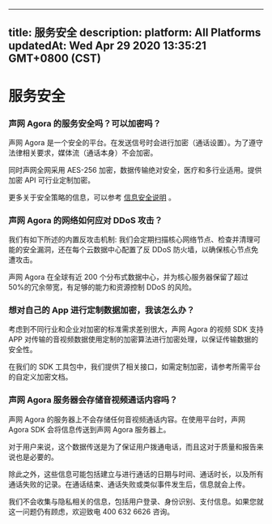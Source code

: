 
---
title: 服务安全
description: 
platform: All Platforms
updatedAt: Wed Apr 29 2020 13:35:21 GMT+0800 (CST)
---
# 服务安全
### 声网 Agora 的服务安全吗？可以加密吗？

声网 Agora 是一个安全的平台。在发送信号时会进行加密（通话设置）。为了遵守法律相关要求，媒体流（通话本身）不会加密。

同时声网全网采用 AES-256 加密，数据传输绝对安全，医疗和多行业适用。提供加密 API 可行业定制加密。

更多关于安全策略的信息，可以参考 [信息安全说明](../../cn/Agora%20Platform/security.md)  。

### 声网 Agora 的网络如何应对 DDoS 攻击？

我们有如下所述的内置反攻击机制: 我们会定期扫描核心网络节点、检查并清理可能的安全漏洞，还在每个云数据中心配置了反 DDoS 防火墙，以确保核心节点免遭攻击。

声网 Agora 在全球有近 200 个分布式数据中心，并为核心服务器保留了超过50%的冗余带宽，有足够的能力和资源控制 DDoS 的风险。

### 想对自己的 App 进行定制数据加密，我该怎么办？

考虑到不同行业和企业对加密的标准需求差别很大，声网 Agora 的视频 SDK 支持 APP 对传输的音视频数据使用定制的加密算法进行加密处理，以保证传输数据的安全性。

在我们的 SDK 工具包中，我们提供了相关接口，如需定制加密，请参考所需平台的自定义加密文档。

### 声网 Agora 服务器会存储音视频通话内容吗？

声网 Agora 的服务器上不会存储任何音视频通话内容。在使用平台时，声网 Agora SDK 会将信息传送到声网 Agora 服务器上。

对于用户来说，这个数据传送是为了保证用户拨通电话，而且这对于质量和报告来说也是必要的。

除此之外，这些信息可能包括建立与进行通话的日期与时间、通话时长，以及所有通话失败的记录。在通话结束、通话失败或类似事件发生后，信息就会上传。

我们不会收集与隐私相关的信息，包括用户登录、身份识别、支付信息。如果您就这一问题仍有顾虑，欢迎致电 400 632 6626 咨询。
